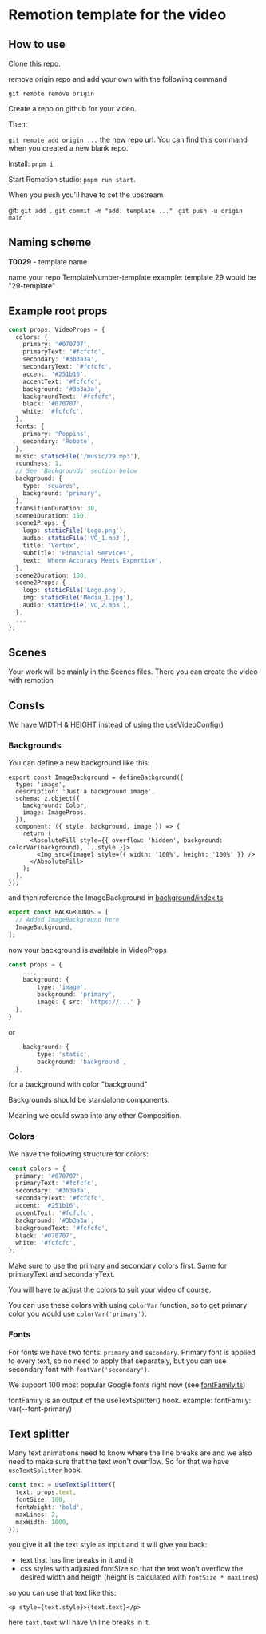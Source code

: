 # Remotion template for the video

## How to use

Clone this repo.

remove origin repo and add your own with the following command

`git remote remove origin`

Create a repo on github for your video.

Then:

`git remote add origin ...` the new repo url.
You can find this command when you created a new blank repo. 

Install: `pnpm i`

Start Remotion studio: `pnpm run start`.

When you push you'll have to set the upstream

git: `git add .`
`git commit -m "add: template ..." `
`git push -u origin main`

## Naming scheme

**T0029** - template name

name your repo TemplateNumber-template
example: template 29 would be "29-template"

## Example root props

```ts
const props: VideoProps = {
  colors: {
    primary: '#070707',
    primaryText: '#fcfcfc',
    secondary: '#3b3a3a',
    secondaryText: '#fcfcfc',
    accent: '#251b16',
    accentText: '#fcfcfc',
    background: '#3b3a3a',
    backgroundText: '#fcfcfc',
    black: '#070707',
    white: '#fcfcfc',
  },
  fonts: {
    primary: 'Poppins',
    secondary: 'Roboto',
  },
  music: staticFile('/music/29.mp3'),
  roundness: 1,
  // See 'Backgrounds' section below
  background: {
    type: 'squares',
    background: 'primary',
  },
  transitionDuration: 30,
  scene1Duration: 150,
  scene1Props: {
    logo: staticFile('Logo.png'),
    audio: staticFile('VO_1.mp3'),
    title: 'Vertex',
    subtitle: 'Financial Services',
    text: 'Where Accuracy Meets Expertise',
  },
  scene2Duration: 180,
  scene2Props: {
    logo: staticFile('Logo.png'),
    img: staticFile('Media_1.jpg'),
    audio: staticFile('VO_2.mp3'),
  },
  ...
};
```

## Scenes

Your work will be mainly in the Scenes files. 
There you can create the video with remotion

## Consts

We have WIDTH & HEIGHT instead of using the useVideoConfig()


### Backgrounds

You can define a new background like this:

```tsx
export const ImageBackground = defineBackground({
  type: 'image',
  description: 'Just a background image',
  schema: z.object({
    background: Color,
    image: ImageProps,
  }),
  component: ({ style, background, image }) => {
    return (
      <AbsoluteFill style={{ overflow: 'hidden', background: colorVar(background), ...style }}>
        <Img src={image} style={{ width: '100%', height: '100%' }} />
      </AbsoluteFill>
    );
  },
});
```

and then reference the ImageBackground in [background/index.ts](src/backgrounds/index.ts)

```ts
export const BACKGROUNDS = [
  // Added ImageBackground here
  ImageBackground,
];
```

now your background is available in VideoProps

```ts
const props = {
    ...,
    background: {
        type: 'image',
        background: 'primary',
        image: { src: 'https://...' }
  },
}

```
or 
```ts
    background: {
        type: 'static',
        background: 'background',
  },
```
for a background with color "background"

Backgrounds should be standalone components.

Meaning we could swap into any other Composition.

### Colors

We have the following structure for colors:

```ts
const colors = {
  primary: '#070707',
  primaryText: '#fcfcfc',
  secondary: '#3b3a3a',
  secondaryText: '#fcfcfc',
  accent: '#251b16',
  accentText: '#fcfcfc',
  background: '#3b3a3a',
  backgroundText: '#fcfcfc',
  black: '#070707',
  white: '#fcfcfc',
};
```

Make sure to use the primary and secondary colors first. 
Same for primaryText and secondaryText.

You will have to adjust the colors to suit your video of course.

You can use these colors with using `colorVar` function, so to get primary color you would use `colorVar('primary')`. 

### Fonts

For fonts we have two fonts: `primary` and `secondary`. Primary font is applied to every text, so no need to apply that separately, but you can use secondary font with `fontVar('secondary')`.

We support 100 most popular Google fonts right now (see [fontFamily.ts](/src/lib/fontFamily.ts))

fontFamily is an output of the useTextSplitter() hook. 
example: fontFamily: var(--font-primary)

## Text splitter

Many text animations need to know where the line breaks are and we also need to make sure that the text won't overflow. So for that we have `useTextSplitter` hook.

```ts
const text = useTextSplitter({
  text: props.text,
  fontSize: 160,
  fontWeight: 'bold',
  maxLines: 2,
  maxWidth: 1000,
});
```

you give it all the text style as input and it will give you back:

- text that has line breaks in it and it
- css styles with adjusted fontSize so that the text won't overflow the desired width and heigth (height is calculated with `fontSize * maxLines`)

so you can use that text like this:

```tsx
<p style={text.style}>{text.text}</p>
```

here `text.text` will have \n line breaks in it.
